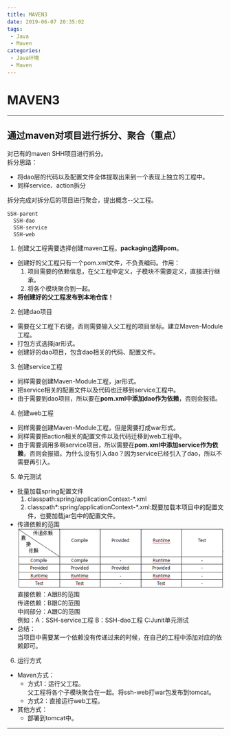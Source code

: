 ```yaml
---
title: MAVEN3
date: 2019-06-07 ‏‎‏‎20:35:02
tags: 
 - Java
 - Maven
categories:
 - Java环境
 - Maven
---
```


# MAVEN3

---
## 通过maven对项目进行拆分、聚合（**重点**）
对已有的maven SHH项目进行拆分。<br>
拆分思路：
  - 将dao层的代码以及配置文件全体提取出来到一个表现上独立的工程中。
  - 同样service、action拆分

拆分完成对拆分后的项目进行聚合，提出概念--父工程。
```
SSH-parent
  SSH-dao
  SSH-service
  SSH-web
```
1. 创建父工程需要选择创建maven工程。**packaging选择pom**。
  - 创建好的父工程只有一个pom.xml文件，不负责编码。作用：
    1. 项目需要的依赖信息，在父工程中定义，子模块不需要定义，直接进行继承。
    2. 将各个模块聚合到一起。
  - **将创建好的父工程发布到本地仓库！**
2. 创建dao项目
  - 需要在父工程下右键，否则需要输入父工程的项目坐标。建立Maven-Module工程。
  - 打包方式选择jar形式。
  - 创建好的dao项目，包含dao相关的代码、配置文件。
3. 创建service工程
  - 同样需要创建Maven-Module工程，jar形式。
  - 把service相关的配置文件以及代码也迁移到service工程中。
  - 由于需要到dao项目，所以要在**pom.xml中添加dao作为依赖**，否则会报错。
4. 创建web工程
  - 同样需要创建Maven-Module工程，但是需要打成war形式。
  - 同样需要把action相关的配置文件以及代码迁移到web工程中。
  - 由于需要调用多啊service项目，所以需要在**pom.xml中添加service作为依赖**，否则会报错。为什么没有引入dao？因为service已经引入了dao，所以不需要再引入。
5. 单元测试
  - 批量加载spring配置文件
    1. classpath:spring/applicationContext-*.xml
    2. classpath*:spring/applicationContext-*.xml:既要加载本项目中的配置文件，也要加载jar包中的配置文件。
  - 传递依赖的范围<br>
![maven的传递依赖范围](https://raw.githubusercontent.com/tomxwd/ImageHosting/master/blog/Maven/03maven%E7%9A%84%E4%BC%A0%E9%80%92%E4%BE%9D%E8%B5%96%E8%8C%83%E5%9B%B4.png)
直接依赖：A跟B的范围<br>
传递依赖：B跟C的范围<br>
中间部分：A跟C的范围<br>
例如：A：SSH-service工程  B：SSH-dao工程 C:Junit单元测试
  - 总结：<br>
    当项目中需要某一个依赖没有传递过来的时候，在自己的工程中添加对应的依赖即可。
6. 运行方式<br>
  - Maven方式：
    - 方式1：运行父工程。<br>父工程将各个子模块聚合在一起。将ssh-web打war包发布到tomcat。
    - 方式2：直接运行web工程。
  - 其他方式：
    - 部署到tomcat中。

---
